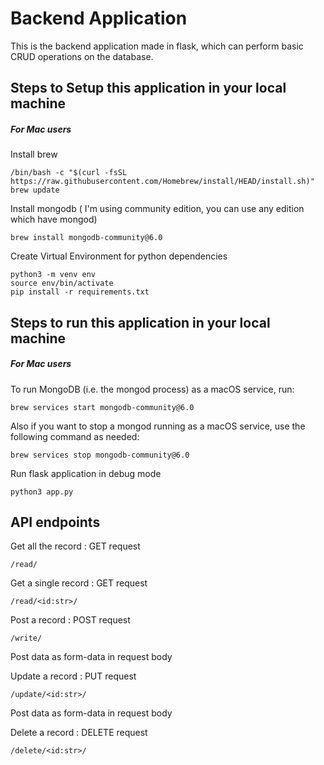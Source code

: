 # Backend Application
This is the backend application made in flask, which can perform basic CRUD operations on the database.




## Steps to Setup this application in your local machine
##### For Mac users
Install brew
```
/bin/bash -c "$(curl -fsSL https://raw.githubusercontent.com/Homebrew/install/HEAD/install.sh)"
brew update
```

Install mongodb ( I'm using community edition, you can use any edition which have mongod)
```
brew install mongodb-community@6.0
```

Create Virtual Environment for python dependencies
```
python3 -m venv env
source env/bin/activate
pip install -r requirements.txt
```

## Steps to run this application in your local machine
##### For Mac users
To run MongoDB (i.e. the mongod process) as a macOS service, run:
```
brew services start mongodb-community@6.0
```

Also if you want to stop a mongod running as a macOS service, use the following command as needed:
```
brew services stop mongodb-community@6.0
```

Run flask application in debug mode
```
python3 app.py
```




## API endpoints
Get all the record : GET request
```
/read/
```

Get a single record : GET request
```
/read/<id:str>/
```

Post a record : POST request
```
/write/
```
Post data as form-data in request body



Update a record : PUT request
```
/update/<id:str>/
```
Post data as form-data in request body


Delete a record : DELETE request
```
/delete/<id:str>/
```


